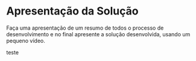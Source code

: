 # Apresentação da Solução

Faça uma apresentação de um resumo de todos o processo de desenvolvimento e no final apresente a solução desenvolvida, usando um pequeno vídeo.

teste